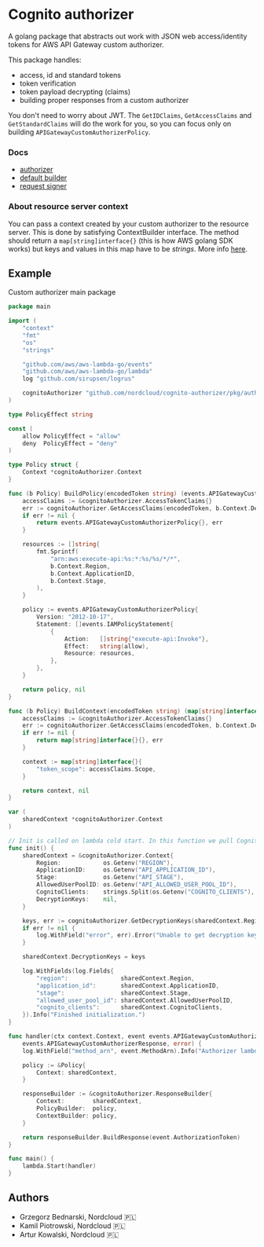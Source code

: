 # Cognito authorizer
A golang package that abstracts out work with JSON web access/identity tokens for AWS API Gateway custom authorizer.

This package handles:

- access, id and standard tokens
- token verification
- token payload decrypting (claims)
- building proper responses from a custom authorizer


You don't need to worry about JWT. The `GetIDClaims`, `GetAccessClaims` and `GetStandardClaims` will do the work for you, so you can focus only on building `APIGatewayCustomAuthorizerPolicy`.

### Docs

- [authorizer](https://godoc.org/github.com/nordcloud/cognito-authorizer/pkg/authorizer#pkg-index)
- [default builder](https://godoc.org/github.com/nordcloud/cognito-authorizer/pkg/authorizer/builder)
- [request signer](https://godoc.org/github.com/nordcloud/cognito-authorizer/pkg/request/auth)


### About resource server context
You can pass a context created by your custom authorizer to the resource server. This is done by satisfying ContextBuilder interface. The method should return a `map[string]interface{}` (this is how AWS golang SDK works) but keys and values in this map have to be *strings*. More info [here](https://docs.aws.amazon.com/apigateway/latest/developerguide/api-gateway-lambda-authorizer-output.html).


## Example

Custom authorizer main package
```go
package main

import (
	"context"
	"fmt"
	"os"
	"strings"

	"github.com/aws/aws-lambda-go/events"
	"github.com/aws/aws-lambda-go/lambda"
	log "github.com/sirupsen/logrus"

	cognitoAuthorizer "github.com/nordcloud/cognito-authorizer/pkg/authorizer"
)

type PolicyEffect string

const (
	allow PolicyEffect = "allow"
	deny  PolicyEffect = "deny"
)

type Policy struct {
	Context *cognitoAuthorizer.Context
}

func (b Policy) BuildPolicy(encodedToken string) (events.APIGatewayCustomAuthorizerPolicy, error) {
	accessClaims := &cognitoAuthorizer.AccessTokenClaims{}
	err := cognitoAuthorizer.GetAccessClaims(encodedToken, b.Context.DecryptionKeys, accessClaims)
	if err != nil {
		return events.APIGatewayCustomAuthorizerPolicy{}, err
	}

	resources := []string{
		fmt.Sprintf(
			"arn:aws:execute-api:%s:*:%s/%s/*/*",
			b.Context.Region,
			b.Context.ApplicationID,
			b.Context.Stage,
		),
	}

	policy := events.APIGatewayCustomAuthorizerPolicy{
		Version: "2012-10-17",
		Statement: []events.IAMPolicyStatement{
			{
				Action:   []string{"execute-api:Invoke"},
				Effect:   string(allow),
				Resource: resources,
			},
		},
	}

	return policy, nil
}

func (b Policy) BuildContext(encodedToken string) (map[string]interface{}, error) {
	accessClaims := &cognitoAuthorizer.AccessTokenClaims{}
	err := cognitoAuthorizer.GetAccessClaims(encodedToken, b.Context.DecryptionKeys, accessClaims)
	if err != nil {
		return map[string]interface{}{}, err
	}

	context := map[string]interface{}{
		"token_scope": accessClaims.Scope,
	}

	return context, nil
}

var (
	sharedContext *cognitoAuthorizer.Context
)

// Init is called on lambda cold start. In this function we pull Cognito keys to verify tokens.
func init() {
	sharedContext = &cognitoAuthorizer.Context{
		Region:            os.Getenv("REGION"),
		ApplicationID:     os.Getenv("API_APPLICATION_ID"),
		Stage:             os.Getenv("API_STAGE"),
		AllowedUserPoolID: os.Getenv("API_ALLOWED_USER_POOL_ID"),
		CognitoClients:    strings.Split(os.Getenv("COGNITO_CLIENTS"), ","),
		DecryptionKeys:    nil,
	}

	keys, err := cognitoAuthorizer.GetDecryptionKeys(sharedContext.Region, sharedContext.AllowedUserPoolID)
	if err != nil {
		log.WithField("error", err).Error("Unable to get decryption keys.")
	}

	sharedContext.DecryptionKeys = keys

	log.WithFields(log.Fields{
		"region":               sharedContext.Region,
		"application_id":       sharedContext.ApplicationID,
		"stage":                sharedContext.Stage,
		"allowed_user_pool_id": sharedContext.AllowedUserPoolID,
		"cognito_clients":      sharedContext.CognitoClients,
	}).Info("Finished initialization.")
}

func handler(ctx context.Context, event events.APIGatewayCustomAuthorizerRequest) (
	events.APIGatewayCustomAuthorizerResponse, error) {
	log.WithField("method_arn", event.MethodArn).Info("Authorizer lambda invoked.")

	policy := &Policy{
		Context: sharedContext,
	}

	responseBuilder := &cognitoAuthorizer.ResponseBuilder{
		Context:        sharedContext,
		PolicyBuilder:  policy,
		ContextBuilder: policy,
	}

	return responseBuilder.BuildResponse(event.AuthorizationToken)
}

func main() {
	lambda.Start(handler)
}
```
## Authors
- Grzegorz Bednarski, Nordcloud 🇵🇱
- Kamil Piotrowski, Nordcloud 🇵🇱
- Artur Kowalski, Nordcloud 🇵🇱
